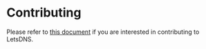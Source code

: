 # Contributing

Please refer to [this document](https://letsdns.org/contrib.html) if you are interested in contributing to LetsDNS.
